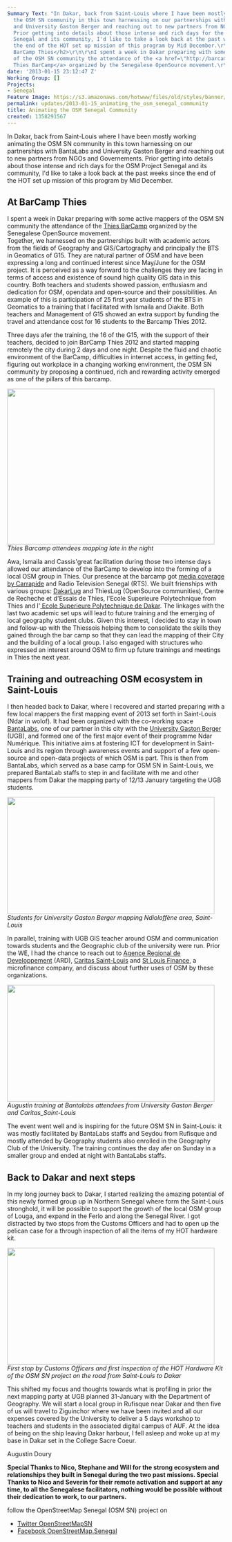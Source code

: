 ```yaml
---
Summary Text: "In Dakar, back from Saint-Louis where I have been mostly working animating
  the OSM SN community in this town harnessing on our partnerships with BantaLabs
  and University Gaston Berger and reaching out to new partners from NGOs and Governements.
  Prior getting into details about those intense and rich days for the OSM Project
  Senegal and its community, I'd like to take a look back at the past weeks since
  the end of the HOT set up mission of this program by Mid December.\r\n\r\n\r\n<h2>At
  BarCamp Thies</h2>\r\n\r\nI spent a week in Dakar preparing with some active mappers
  of the OSM SN community the attendance of the <a href=\"http://barcampthies.org/\">
  Thies BarCamp</a> organized by the Senegalese OpenSource movement.\r\n"
date: '2013-01-15 23:12:47 Z'
Working Group: []
Projects:
- Senegal
Feature Image: https://s3.amazonaws.com/hotwww/files/old/styles/banner/public/069_1.JPG
permalink: updates/2013-01-15_animating_the_osm_senegal_community
title: Animating the OSM Senegal Community
created: 1358291567
---
```

<p>In Dakar, back from Saint-Louis where I have been mostly working animating the OSM SN community in this town harnessing on our partnerships with BantaLabs and University Gaston Berger and reaching out to new partners from NGOs and Governements. Prior getting into details about those intense and rich days for the OSM Project Senegal and its community, I'd like to take a look back at the past weeks since the end of the HOT set up mission of this program by Mid December.</p><h2>At BarCamp Thies</h2><p>I spent a week in Dakar preparing with some active mappers of the OSM SN community the attendance of the <a href="http://barcampthies.org/"> Thies BarCamp</a> organized by the Senegalese OpenSource movement. <br>Together, we harnessed on the partnerships built with academic actors from the fields of Geography and GIS/Cartography and principally the BTS in Geomatics of G15. They are natural partner of OSM and have been expressing a long and continued interest since May/June for the OSM project. It is perceived as a way forward to the challenges they are facing in terms of access and existence of sound high quality GIS data in this country. Both teachers and students showed passion, enthusiasm and dedication for OSM, opendata and open-source and their possibilities. An example of this is participation of 25 first year students of the BTS in Geomatics to a training that I facilitated with Ismaila and Diakite. Both teachers and Management of G15 showed an extra support by funding the travel and attendance cost for 16 students to the Barcamp Thies 2012.</p><p>Three days afer the training, the 16 of the G15, with the support of their teachers, decided to join BarCamp Thies 2012 and started mapping remotely the city during 2 days and one night. Despite the fluid and chaotic environment of the BarCamp, difficulties in internet access, in getting fed, figuring out workplace in a changing working environment, the OSM SN community by proposing a continued, rich and rewarding activity emerged as one of the pillars of this barcamp.</p><p><img class="image-large" src="https://s3.amazonaws.com/hotwww/files/old/styles/large/public/069_1_0.JPG?itok=qVeyx5in" alt="" style="width:480px;height:360px"><br><em>Thies Barcamp attendees mapping late in the night</em></p><p>Awa, Ismaila and Cassis'great facilitation during those two intense days allowed our attendance of the BarCamp to develop into the forming of a local OSM group in Thies. Our presence at the barcamp got <a href="http://www.youtube.com/watch?v=Gsgu2pDiNSY">media coverage by Carrapide</a> and Radio Television Senegal (RTS). We built frienships with various groups: <a href="http://blog.dakarlug.org/"> DakarLug</a> and ThiesLug (OpenSource communities), Centre de Recheche et d'Essais de Thies, l'Ecole Superieure Polytechnique from Thies and l'<a href="http://www.esp.sn/"> Ecole Superieure Polytechnique de Dakar</a>. The linkages with the last two academic set ups will lead to future training and the emerging of local geography student clubs. Given this interest, I decided to stay in town and follow-up with the Thiessois helping them to consolidate the skills they gained through the bar camp so that they can lead the mapping of their City and the building of a local group. I also engaged with structures who expressed an interest around OSM to firm up future trainings and meetings in Thies the next year.</p><h2>Training and outreaching OSM ecosystem in Saint-Louis</h2><p>I then headed back to Dakar, where I recovered and started preparing with a few local mappers the first mapping event of 2013 set forth in Saint-Louis (Ndar in wolof). It had been organized with the co-working space <a href="http://bantalabs.com/"> BantaLabs</a>, one of our partner in this city with the <a href="http://www.ugb.sn/"> University Gaston Berger</a> (UGB), and formed one of the first major event of their programme Ndar Numérique. This initiative aims at fostering ICT for development in Saint-Louis and its region through awareness events and support of a few open-source and open-data projects of which OSM is part. This is then from BantaLabs, which served as a base camp for OSM SN in Saint-Louis, we prepared BantaLab staffs to step in and facilitate with me and other mappers from Dakar the mapping party of 12/13 January targeting the UGB students.</p><p><img class="image-large" src="https://s3.amazonaws.com/hotwww/files/old/styles/large/public/DSC00191_0.JPG?itok=Zbpc6PD1" alt="" style="width:480px;height:270px"><br><em>Students for University Gaston Berger mapping Ndioloffène area, Saint-Louis</em></p><p>In parallel, training with UGB GIS teacher around OSM and communication towards students and the Geographic club of the university were run. Prior the WE, I had the chance to reach out to <a href="http://ardsl.net/"> Agence Regional de Developpement</a> (ARD), <a href="http://www.caritas-senegal.org/Presentation-de-Caritas-Senegal_a134.html"> Caritas Saint-Louis</a> and <a href="http://saintlouisfinance.com/"> St Louis Finance</a>, a microfinance company, and discuss about further uses of OSM by these organizations.</p><p><img class="image-large" src="https://s3.amazonaws.com/hotwww/files/old/styles/large/public/IMG_1192_0.JPG?itok=9Es1tCjO" alt="" style="width:480px;height:270px"><br><em>Augustin training at Bantalabs attendees from University Gaston Berger and Caritas_Saint-Louis</em></p><p>The event went well and is inspiring for the future OSM SN in Saint-Louis: it was mostly facilitated by BantaLabs staffs and Seydou from Rufisque and mostly attended by Geography students also enrolled in the Geography Club of the University. The training continues the day afer on Sunday in a smaller group and ended at night with BantaLabs staffs.</p><h2>Back to Dakar and next steps</h2><p>In my long journey back to Dakar, I started realizing the amazing potential of this newly formed group up in Northern Senegal where form the Saint-Louis stronghold, it will be possible to support the growth of the local OSM group of Louga, and expand in the Ferlo and along the Senegal River. I got distracted by two stops from the Customs Officers and had to open up the pelican case for a through inspection of all the items of my HOT hardware kit.</p><p><img class="image-large" src="https://s3.amazonaws.com/hotwww/files/old/styles/large/public/DSC00222_0.JPG?itok=80Y6LZOi" alt="" style="width:480px;height:270px"><br><em>First stop by Customs Officers and first inspection of the HOT Hardware Kit of the OSM SN project on the road from Saint-Louis to Dakar</em></p><p>This shifted my focus and thoughts towards what is profiling in prior the next mapping party at UGB planned 31-January with the Department of Geography. We will start a local group in Rufisque near Dakar and then five of us will travel to Ziguinchor where we have been invited and all our expenses covered by the University to deliver a 5 days workshop to teachers and students in the associated digital campus of AUF. At the idea of being on the ship leaving Dakar harbour, I fell asleep and woke up at my base in Dakar set in the College Sacre Coeur.</p><p>Augustin Doury</p><p><strong>Special Thanks to Nico, Stephane and Will for the strong ecosystem and relationships they built in Senegal during the two past missions. Special Thanks to Nico and Severin for their remote activation and support at any time, to all the Senegalese facilitators, nothing would be possible without their dedication to work, to our partners.</strong></p><p>follow the OpenStreetMap Senegal (OSM SN) project on</p><ul><li><a href="https://twitter.com/OpenStreetMapSn">Twitter OpenStreetMapSN</a></li><li><a href="https://www.facebook.com/OpenStreetMap.Senegal">Facebook OpenStreetMap.Senegal</a></li></ul>
